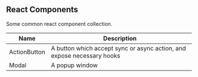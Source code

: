 ## React Components

Some common react component collection.

|Name|Description|
|----|-----------|
|ActionButton|A button which accept sync or async action, and expose necessary hooks|
|Modal|A popup window|
